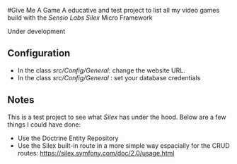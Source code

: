 #Give Me A Game
A educative and test project to list all my video games build with the _Sensio Labs Silex_ Micro Framework

Under development

## Configuration
* In the class _src/Config/General_: change the website URL.
* In the class _src/Config/General_ : set your database credentials

## Notes
This is a test project to see what _Silex_ has under the hood. Below are a few things I could have done:
* Use the Doctrine Entity Repository
* Use the Silex built-in route in a more simple way espacially for the CRUD routes:
https://silex.symfony.com/doc/2.0/usage.html